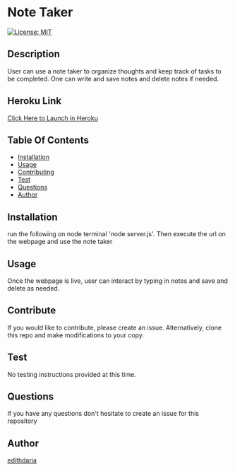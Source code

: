 
  
# Note Taker

[![License: MIT](https://img.shields.io/badge/License-MIT-yellow.svg)](https://opensource.org/licenses/MIT)

## Description
User can use a note taker to organize thoughts and keep track of tasks to be completed. One can write and save notes and delete notes if needed.

## Heroku Link
[Click Here to Launch in Heroku](https://evening-headland-63711.herokuapp.com/)

## Table Of Contents
* [Installation](#Installation)
* [Usage](#Usage)
* [Contributing](#Contributing)
* [Test](#Test)
* [Questions](#Questions)
* [Author](#Author)


## Installation
run the following on node terminal 'node server.js'. Then execute the url on the webpage and use the note taker

## Usage
Once the webpage is live, user can interact by typing in notes and save and delete as needed.

## Contribute
If you would like to contribute, please create an issue. Alternatively, clone this repo and make modifications to your copy.

## Test
No testing instructions provided at this time.

## Questions

If you have any questions don't hesitate to create an issue for this repository 

## Author
[edithdaria](https://github.com/edithdaria)

